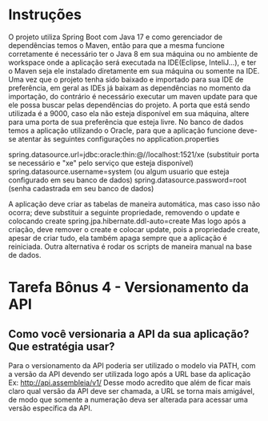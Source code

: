 # Instruções
O projeto utiliza Spring Boot com Java 17 e como gerenciador de dependências temos o Maven, então para que a mesma funcione corretamente é necessário ter o Java 8 em sua máquina ou no ambiente de workspace onde a aplicação será executada na IDE(Eclipse, InteliJ...), e ter o Maven seja ele instalado diretamente em sua máquina ou somente na IDE.
Uma vez que o projeto tenha sido baixado e importado para sua IDE de preferência, em geral as IDEs já baixam as dependências no momento da importação, do contrário é necessário executar um maven update para que ele possa buscar pelas dependências do projeto.
A porta que está sendo utilizada é a 9000, caso ela não esteja disponível em sua máquina, altere para uma porta de sua preferência que esteja livre.
No banco de dados temos a aplicação utilizando o Oracle, para que a aplicação funcione deve-se atentar às seguintes configurações no application.properties

spring.datasource.url=jdbc:oracle:thin:@//localhost:1521/xe (substituir porta se necessário e "xe" pelo serviço que esteja disponível)
spring.datasource.username=system (ou algum usuario que esteja configurado em seu banco de dados)
spring.datasource.password=root (senha cadastrada em seu banco de dados)

A aplicação deve criar as tabelas de maneira automática, mas caso isso não ocorra;
deve substituir a seguinte propriedade, removendo o update e colocando create
spring.jpa.hibernate.ddl-auto=create
Mas logo após a criação, deve remover o create e colocar update, pois a propriedade create, apesar de criar tudo, ela também apaga sempre que a aplicação é reiniciada.
Outra alternativa é rodar os scripts de maneira manual na base de dados.
# Tarefa Bônus 4 - Versionamento da API
## Como você versionaria a API da sua aplicação? Que estratégia usar?

Para o versionamento da API poderia ser utilizado o modelo via PATH, com a versão da API devendo ser utilizada logo após a URL base da aplicação
Ex: http://api.assembleia/v1/
Desse modo acredito que além de ficar mais claro qual versão da API deve ser chamada, a URL se torna mais amigável, de modo que somente a numeração deva ser alterada para acessar uma versão específica da API.
